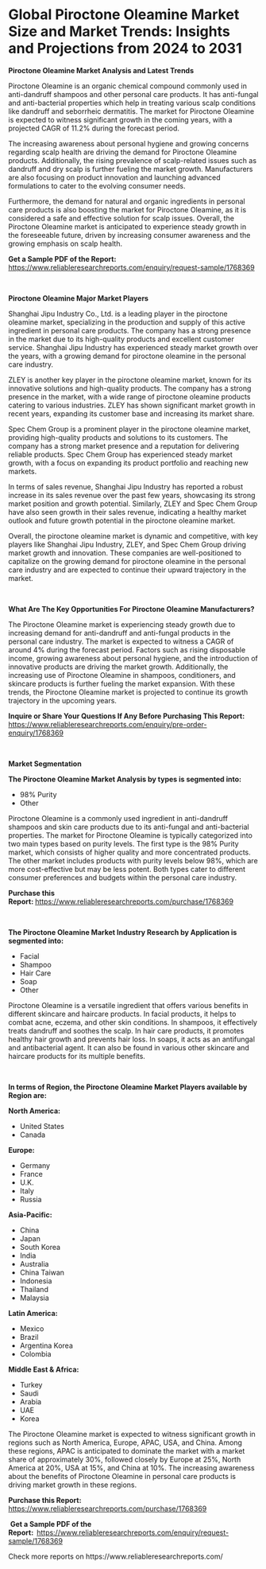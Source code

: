 <p><h1>Global Piroctone Oleamine Market Size and Market Trends: Insights and Projections from 2024 to 2031</h1></p><p><strong>Piroctone Oleamine Market Analysis and Latest Trends</strong></p>
<p><p>Piroctone Oleamine is an organic chemical compound commonly used in anti-dandruff shampoos and other personal care products. It has anti-fungal and anti-bacterial properties which help in treating various scalp conditions like dandruff and seborrheic dermatitis. The market for Piroctone Oleamine is expected to witness significant growth in the coming years, with a projected CAGR of 11.2% during the forecast period.</p><p>The increasing awareness about personal hygiene and growing concerns regarding scalp health are driving the demand for Piroctone Oleamine products. Additionally, the rising prevalence of scalp-related issues such as dandruff and dry scalp is further fueling the market growth. Manufacturers are also focusing on product innovation and launching advanced formulations to cater to the evolving consumer needs.</p><p>Furthermore, the demand for natural and organic ingredients in personal care products is also boosting the market for Piroctone Oleamine, as it is considered a safe and effective solution for scalp issues. Overall, the Piroctone Oleamine market is anticipated to experience steady growth in the foreseeable future, driven by increasing consumer awareness and the growing emphasis on scalp health.</p></p>
<p><strong>Get a Sample PDF of the Report:&nbsp;</strong> <a href="https://www.reliableresearchreports.com/enquiry/request-sample/1768369">https://www.reliableresearchreports.com/enquiry/request-sample/1768369</a></p>
<p>&nbsp;</p>
<p><strong>Piroctone Oleamine Major Market Players</strong></p>
<p><p>Shanghai Jipu Industry Co., Ltd. is a leading player in the piroctone oleamine market, specializing in the production and supply of this active ingredient in personal care products. The company has a strong presence in the market due to its high-quality products and excellent customer service. Shanghai Jipu Industry has experienced steady market growth over the years, with a growing demand for piroctone oleamine in the personal care industry.</p><p>ZLEY is another key player in the piroctone oleamine market, known for its innovative solutions and high-quality products. The company has a strong presence in the market, with a wide range of piroctone oleamine products catering to various industries. ZLEY has shown significant market growth in recent years, expanding its customer base and increasing its market share.</p><p>Spec Chem Group is a prominent player in the piroctone oleamine market, providing high-quality products and solutions to its customers. The company has a strong market presence and a reputation for delivering reliable products. Spec Chem Group has experienced steady market growth, with a focus on expanding its product portfolio and reaching new markets.</p><p>In terms of sales revenue, Shanghai Jipu Industry has reported a robust increase in its sales revenue over the past few years, showcasing its strong market position and growth potential. Similarly, ZLEY and Spec Chem Group have also seen growth in their sales revenue, indicating a healthy market outlook and future growth potential in the piroctone oleamine market.</p><p>Overall, the piroctone oleamine market is dynamic and competitive, with key players like Shanghai Jipu Industry, ZLEY, and Spec Chem Group driving market growth and innovation. These companies are well-positioned to capitalize on the growing demand for piroctone oleamine in the personal care industry and are expected to continue their upward trajectory in the market.</p></p>
<p>&nbsp;</p>
<p><strong>What Are The Key Opportunities For Piroctone Oleamine Manufacturers?</strong></p>
<p><p>The Piroctone Oleamine market is experiencing steady growth due to increasing demand for anti-dandruff and anti-fungal products in the personal care industry. The market is expected to witness a CAGR of around 4% during the forecast period. Factors such as rising disposable income, growing awareness about personal hygiene, and the introduction of innovative products are driving the market growth. Additionally, the increasing use of Piroctone Oleamine in shampoos, conditioners, and skincare products is further fueling the market expansion. With these trends, the Piroctone Oleamine market is projected to continue its growth trajectory in the upcoming years.</p></p>
<p><strong>Inquire or Share Your Questions If Any Before Purchasing This Report:</strong> <a href="https://www.reliableresearchreports.com/enquiry/pre-order-enquiry/1768369">https://www.reliableresearchreports.com/enquiry/pre-order-enquiry/1768369</a></p>
<p>&nbsp;</p>
<p><strong>Market Segmentation</strong></p>
<p><strong>The Piroctone Oleamine Market Analysis by types is segmented into:</strong></p>
<p><ul><li>98% Purity</li><li>Other</li></ul></p>
<p><p>Piroctone Oleamine is a commonly used ingredient in anti-dandruff shampoos and skin care products due to its anti-fungal and anti-bacterial properties. The market for Piroctone Oleamine is typically categorized into two main types based on purity levels. The first type is the 98% Purity market, which consists of higher quality and more concentrated products. The other market includes products with purity levels below 98%, which are more cost-effective but may be less potent. Both types cater to different consumer preferences and budgets within the personal care industry.</p></p>
<p><strong>Purchase this Report:&nbsp;</strong><a href="https://www.reliableresearchreports.com/purchase/1768369">https://www.reliableresearchreports.com/purchase/1768369</a></p>
<p>&nbsp;</p>
<p><strong>The Piroctone Oleamine Market Industry Research by Application is segmented into:</strong></p>
<p><ul><li>Facial</li><li>Shampoo</li><li>Hair Care</li><li>Soap</li><li>Other</li></ul></p>
<p><p>Piroctone Oleamine is a versatile ingredient that offers various benefits in different skincare and haircare products. In facial products, it helps to combat acne, eczema, and other skin conditions. In shampoos, it effectively treats dandruff and soothes the scalp. In hair care products, it promotes healthy hair growth and prevents hair loss. In soaps, it acts as an antifungal and antibacterial agent. It can also be found in various other skincare and haircare products for its multiple benefits.</p></p>
<p>&nbsp;</p>
<p><strong>In terms of Region, the Piroctone Oleamine Market Players available by Region are:</strong></p>
<p>
    <p> <strong> North America: </strong>
        <ul>
            <li>United States</li>
            <li>Canada</li>
        </ul>
        </p> 
    <p> <strong> Europe: </strong>
        <ul>
            <li>Germany</li>
            <li>France</li>
            <li>U.K.</li>
            <li>Italy</li>
            <li>Russia</li>
        </ul>
        </p> 
    <p> <strong> Asia-Pacific: </strong>
        <ul>
            <li>China</li>
            <li>Japan</li>
            <li>South Korea</li>
            <li>India</li>
            <li>Australia</li>
            <li>China Taiwan</li>
            <li>Indonesia</li>
            <li>Thailand</li>
            <li>Malaysia</li>
        </ul>
        </p> 
    <p> <strong> Latin America: </strong>
        <ul>
            <li>Mexico</li>
            <li>Brazil</li>
            <li>Argentina Korea</li>
            <li>Colombia</li>
        </ul>
        </p> 
    <p> <strong> Middle East & Africa: </strong>
        <ul>
            <li>Turkey</li>
            <li>Saudi</li>
            <li>Arabia</li>
            <li>UAE</li>
            <li>Korea</li>
        </ul>
    </p>
    </p>
<p><p>The Piroctone Oleamine market is expected to witness significant growth in regions such as North America, Europe, APAC, USA, and China. Among these regions, APAC is anticipated to dominate the market with a market share of approximately 30%, followed closely by Europe at 25%, North America at 20%, USA at 15%, and China at 10%. The increasing awareness about the benefits of Piroctone Oleamine in personal care products is driving market growth in these regions.</p></p>
<p><strong>Purchase this Report: </strong><a href="https://www.reliableresearchreports.com/purchase/1768369">https://www.reliableresearchreports.com/purchase/1768369</a></p>
<p>&nbsp;<strong>Get a Sample PDF of the Report:&nbsp;&nbsp;</strong><a href="https://www.reliableresearchreports.com/enquiry/request-sample/1768369">https://www.reliableresearchreports.com/enquiry/request-sample/1768369</a></p>
<p><strong></strong></p>
<p>Check more reports on https://www.reliableresearchreports.com/</p>